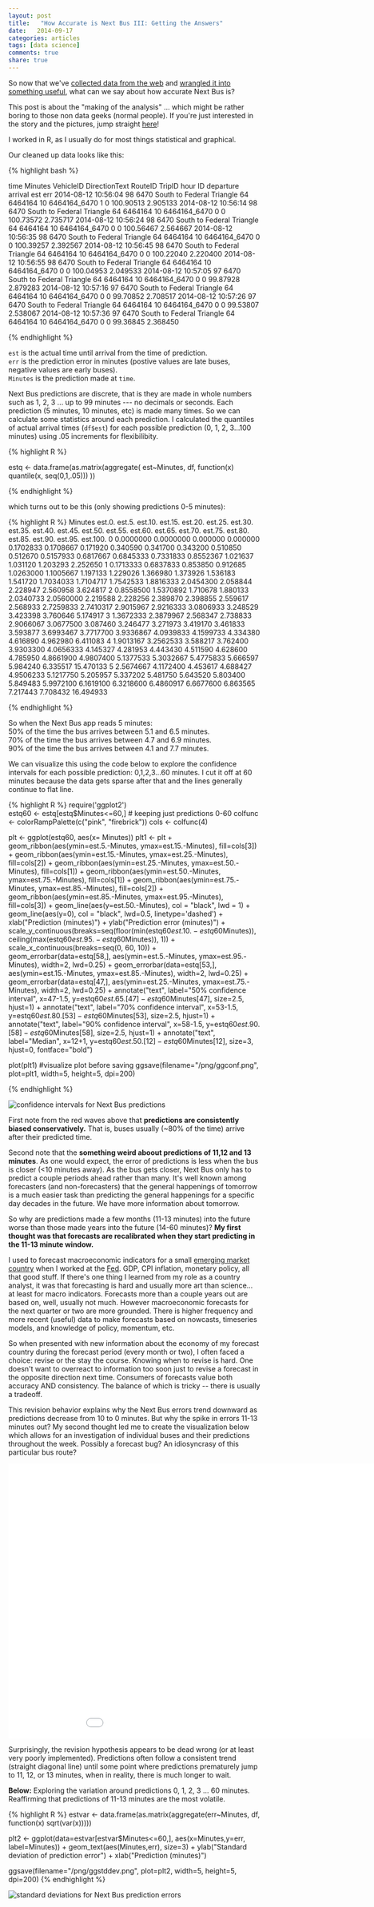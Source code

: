 ```yaml
---
layout: post
title:   "How Accurate is Next Bus III: Getting the Answers"
date:   2014-09-17
categories: articles
tags: [data science]
comments: true
share: true
---
```


So now that we've [collected data from the web](../nextbus1_api) and [wrangled it into something useful](../nextbus2_wrangle), what can we say about how accurate Next Bus is?

This post is about the "making of the analysis" ... which might be rather boring to those non data geeks (normal people).  If you're just interested in the story and the pictures, jump straight [here](http://brooksandrew.github.io/projects/wmata/)!   

I worked in R, as I usually do for most things statistical and graphical. 

Our cleaned up data looks like this:  

{% highlight bash %}

time                Minutes      VehicleID DirectionText              RouteID   TripID    hour  ID                   departure  arrival   est        err
2014-08-12 10:56:04      98      6470      South to Federal Triangle  64        6464164   10    6464164_6470         1          0         100.90513  2.905133
2014-08-12 10:56:14      98      6470      South to Federal Triangle  64        6464164   10    6464164_6470         0          0         100.73572  2.735717
2014-08-12 10:56:24      98      6470      South to Federal Triangle  64        6464164   10    6464164_6470         0          0         100.56467  2.564667
2014-08-12 10:56:35      98      6470      South to Federal Triangle  64        6464164   10    6464164_6470         0          0         100.39257  2.392567
2014-08-12 10:56:45      98      6470      South to Federal Triangle  64        6464164   10    6464164_6470         0          0         100.22040  2.220400
2014-08-12 10:56:55      98      6470      South to Federal Triangle  64        6464164   10    6464164_6470         0          0         100.04953  2.049533
2014-08-12 10:57:05      97      6470      South to Federal Triangle  64        6464164   10    6464164_6470         0          0          99.87928  2.879283
2014-08-12 10:57:16      97      6470      South to Federal Triangle  64        6464164   10    6464164_6470         0          0          99.70852  2.708517
2014-08-12 10:57:26      97      6470      South to Federal Triangle  64        6464164   10    6464164_6470         0          0          99.53807  2.538067
2014-08-12 10:57:36      97      6470      South to Federal Triangle  64        6464164   10    6464164_6470         0          0          99.36845  2.368450

{% endhighlight %}

`est` is the actual time until arrival from the time of prediction.    
`err` is the prediction error in minutes (postive values are late buses, negative values are early buses).  
`Minutes` is the prediction made at `time`.  

Next Bus predictions are discrete, that is they are made in whole numbers such as 1, 2, 3 ... up to 99 minutes --- no decimals or seconds.
Each prediction (5 minutes, 10 minutes, etc) is made many times. So we can calculate some statistics around each prediction.
I calculated the quantiles of actual arrival times (`df$est`) for each possible prediction (0, 1, 2, 3...100 minutes) using .05 increments for flexibilibity.

{% highlight R %} 

estq <- data.frame(as.matrix(aggregate(
		est~Minutes, df, function(x) quantile(x, seq(0,1,.05)))
	))

{% endhighlight %}


which turns out to be this (only showing predictions 0-5 minutes):

{% highlight R %}
  Minutes    est.0.    est.5.  est.10.  est.15.   est.20.   est.25.  est.30.  est.35.  est.40.  est.45.  est.50.  est.55.   est.60.   est.65.   est.70.   est.75.   est.80.  est.85.  est.90.  est.95.  est.100.
       0 0.0000000 0.0000000 0.000000 0.000000 0.1702833 0.1708667 0.171920 0.340590 0.341700 0.343200 0.510850 0.512670 0.5157933 0.6817667 0.6845333 0.7331833 0.8552367 1.021637 1.031120 1.203293  2.252650
       1 0.1713333 0.6837833 0.853850 0.912685 1.0263000 1.1005667 1.197133 1.229026 1.366980 1.373926 1.536183 1.541720 1.7034033 1.7104717 1.7542533 1.8816333 2.0454300 2.058844 2.228947 2.560958  3.624817
       2 0.8558500 1.5370892 1.710678 1.880133 2.0340733 2.0560000 2.219588 2.228256 2.389870 2.398855 2.559617 2.568933 2.7259833 2.7410317 2.9015967 2.9216333 3.0806933 3.248529 3.423398 3.760646  5.174917
       3 1.3672333 2.3879967 2.568347 2.738833 2.9066067 3.0677500 3.087460 3.246477 3.271973 3.419170 3.461833 3.593877 3.6993467 3.7717700 3.9336867 4.0939833 4.1599733 4.334380 4.616890 4.962980  6.411083
       4 1.9013167 3.2562533 3.588217 3.762400 3.9303300 4.0656333 4.145327 4.281953 4.443430 4.511590 4.628600 4.785950 4.8661900 4.9807400 5.1377533 5.3032667 5.4775833 5.666597 5.984240 6.335517 15.470133
       5 2.5674667 4.1172400 4.453617 4.688427 4.9506233 5.1217750 5.205957 5.337202 5.481750 5.643520 5.803400 5.849483 5.9972100 6.1619100 6.3218600 6.4860917 6.6677600 6.863565 7.217443 7.708432 16.494933

{% endhighlight %}

So when the Next Bus app reads 5 minutes:  
50% of the time the bus arrives between 5.1 and 6.5 minutes.  
70% of the time the bus arrives between 4.7 and 6.9 minutes.  
90% of the time the bus arrives between 4.1 and 7.7 minutes.

We can visualize this using the code below to explore the confidence intervals for each possible prediction: 0,1,2,3...60 minutes.  I cut it off at 60 minutes because the data gets sparse after that and the lines generally continue to flat line. 

{% highlight R %}
require('ggplot2')  
estq60 <- estq[estq$Minutes<=60,] # keeping just predictions 0-60
colfunc <- colorRampPalette(c("pink", "firebrick"))
cols <- colfunc(4)

plt <- ggplot(estq60, aes(x= Minutes))
plt1 <- plt + 
  geom_ribbon(aes(ymin=est.5.-Minutes,  ymax=est.15.-Minutes), fill=cols[3]) + 
  geom_ribbon(aes(ymin=est.15.-Minutes,  ymax=est.25.-Minutes), fill=cols[2]) +
  geom_ribbon(aes(ymin=est.25.-Minutes,  ymax=est.50.-Minutes), fill=cols[1]) +
  geom_ribbon(aes(ymin=est.50.-Minutes,  ymax=est.75.-Minutes), fill=cols[1]) +
  geom_ribbon(aes(ymin=est.75.-Minutes,  ymax=est.85.-Minutes), fill=cols[2]) +
  geom_ribbon(aes(ymin=est.85.-Minutes,  ymax=est.95.-Minutes), fill=cols[3]) +
  geom_line(aes(y=est.50.-Minutes), col = "black", lwd = 1) +
  geom_line(aes(y=0), col = "black", lwd=0.5, linetype='dashed') +
  xlab("Prediction (minutes)") + ylab("Prediction error (minutes)") +
  scale_y_continuous(breaks=seq(floor(min(estq60$est.10.-estq60$Minutes)), ceiling(max(estq60$est.95.-estq60$Minutes)), 1)) + 
  scale_x_continuous(breaks=seq(0, 60, 10)) +
  geom_errorbar(data=estq[58,], aes(ymin=est.5.-Minutes, ymax=est.95.-Minutes), width=2, lwd=0.25) +
  geom_errorbar(data=estq[53,], aes(ymin=est.15.-Minutes, ymax=est.85.-Minutes), width=2, lwd=0.25) +
  geom_errorbar(data=estq[47,], aes(ymin=est.25.-Minutes, ymax=est.75.-Minutes), width=2, lwd=0.25) +
  annotate("text", label="50% confidence interval", x=47-1.5, y=estq60$est.65.[47]-estq60$Minutes[47], size=2.5, hjust=1) +
  annotate("text", label="70% confidence interval", x=53-1.5, y=estq60$est.80.[53]-estq60$Minutes[53], size=2.5, hjust=1) +
  annotate("text", label="90% confidence interval", x=58-1.5, y=estq60$est.90.[58]-estq60$Minutes[58], size=2.5, hjust=1) +
  annotate("text", label="Median", x=12+1, y=estq60$est.50.[12]-estq60$Minutes[12], size=3, hjust=0, fontface="bold")

plot(plt1) #visualize plot before saving
ggsave(filename="/png/ggconf.png", plot=plt1, width=5, height=5, dpi=200) 

{% endhighlight %}

<img src="/simpleblog/assets/png/ggconf.png" alt="confidence intervals for Next Bus predictions">

First note from the red waves above that **predictions are consistently biased conservatively.**  That is, buses usually (~80% of the time) arrive after their predicted time.

Second note that the **something weird aboout predictions of 11,12 and 13 minutes**.  As one would expect, the error of predictions is less when the bus is closer (<10 minutes away).  As the bus gets closer, Next Bus only has to predict a couple periods ahead rather than many.  It's well known among forecasters (and non-forecasters) that the general happenings of tomorrow is a much
easier task than predicting the general happenings for a specific day decades in the future.
We have more information about tomorrow.  

So why are predictions made a few months (11-13 minutes) into the future worse than 
those made years into the future (14-60 minutes)?  **My first thought was that forecasts are recalibrated when they start predicting in the 11-13 minute window.**  

I used to forecast macroeconomic indicators for a small [emerging market country](http://en.wikipedia.org/wiki/Chile) when I worked at the [Fed](http://www.federalreserve.gov/).  GDP, CPI inflation, monetary policy, all that good stuff.  If there's one thing I learned from my role as a country analyst, it was that forecasting is hard and usually more art than science... at least for macro indicators.  Forecasts more than a couple years out are based on, well, usually not much.  However macroeconomic forecasts for the
next quarter or two are more grounded.
There is higher frequency and more recent (useful) data to make forecasts based on nowcasts, timeseries models, and knowledge of policy, momentum, etc.  

So when presented with new information about the economy of my forecast country during the forecast period (every month or two), I often faced a choice: revise or the stay the course.  Knowing when to revise is hard.  One doesn't want to overreact
to information too soon just to revise a forecast in the opposite direction next time.  Consumers of forecasts value both accuracy AND
consistency.  The balance of which is tricky -- there is usually a tradeoff.

This revision behavior explains why the Next Bus errors trend downward as predictions decrease from 10 to 0 minutes.  But why the spike in 
errors 11-13 minutes out?  My second thought led me to create the visualization below which allows for an investigation of individual buses and their predictions throughout the week.  Possibly a forecast bug? An idiosyncrasy of this particular bus route? 

<iframe style="border: 0px;" src="/simpleblog/assets/html/busScatter.html" width="1000" height="550"></iframe>

Surprisingly, the revision hypothesis appears to be dead wrong (or at least very poorly implemented).
Predictions often follow a consistent trend (straight diagonal line) until some point where predictions 
prematurely jump to 11, 12, or 13 minutes, when in reality, there is much longer to wait.  

**Below:** Exploring the variation around predictions 0, 1, 2, 3 ... 60 minutes.  Reaffirming that predictions of 11-13 minutes
are the most volatile.

{% highlight R %}
estvar <- data.frame(as.matrix(aggregate(err~Minutes, df, function(x) sqrt(var(x)))))

plt2 <- ggplot(data=estvar[estvar$Minutes<=60,], aes(x=Minutes,y=err, label=Minutes)) +
          geom_text(aes(Minutes,err), size=3) +
          ylab("Standard deviation of prediction error") +
          xlab("Prediction (minutes)")

ggsave(filename="/png/ggstddev.png", plot=plt2, width=5, height=5, dpi=200) 
{% endhighlight %}

<img src="/simpleblog/assets/png/ggstddev.png" alt="standard deviations for Next Bus prediction errors">




<!-- The graphic below shows confidence intervals for Next Bus predictions ranging from 0-60 minutes.
So when the Next Bus app reads 10 minutes:  
50% of the time the bus arrives between 31 seconds and 3:11 minutes late.  
70% of the time the bus arrives between 19 seconds and 4:07 minutes late.  
90% of the time the bus arrives between 50 seconds early and 6:20 minutes late. -->
